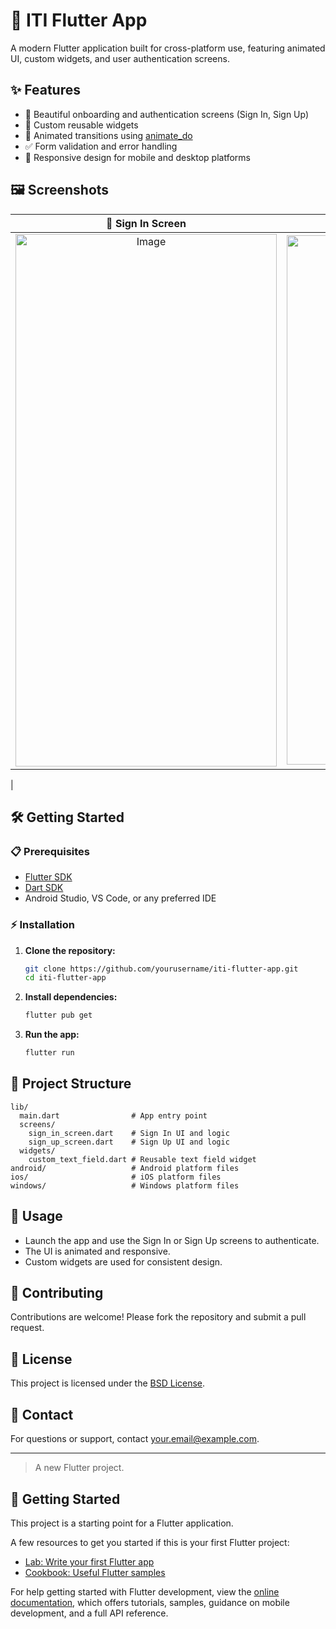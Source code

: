 # 🚀 ITI Flutter App

A modern Flutter application built for cross-platform use, featuring animated UI, custom widgets, and user authentication screens.

## ✨ Features

- 🎉 Beautiful onboarding and authentication screens (Sign In, Sign Up)
- 🧩 Custom reusable widgets
- 💫 Animated transitions using [animate_do](https://pub.dev/packages/animate_do)
- ✅ Form validation and error handling
- 📱 Responsive design for mobile and desktop platforms

## 🖼️ Screenshots

| 📝 Sign In Screen | 🔑 Sign Up Screen |
|:-----------------:|:----------------:|
| <img width="418" height="852" alt="Image" src="https://github.com/user-attachments/assets/b4639da8-186b-4eb7-8fb8-0c981fd9217b" /> | <img width="421" height="847" alt="Image" src="https://github.com/user-attachments/assets/84781217-04ce-4872-99dd-308dcb458c7b" />
|

## 🛠️ Getting Started

### 📋 Prerequisites

- [Flutter SDK](https://flutter.dev/docs/get-started/install)
- [Dart SDK](https://dart.dev/get-dart)
- Android Studio, VS Code, or any preferred IDE

### ⚡ Installation

1. **Clone the repository:**
   ```sh
   git clone https://github.com/yourusername/iti-flutter-app.git
   cd iti-flutter-app
   ```

2. **Install dependencies:**
   ```sh
   flutter pub get
   ```

3. **Run the app:**
   ```sh
   flutter run
   ```

## 📂 Project Structure

```
lib/
  main.dart                # App entry point
  screens/
    sign_in_screen.dart    # Sign In UI and logic
    sign_up_screen.dart    # Sign Up UI and logic
  widgets/
    custom_text_field.dart # Reusable text field widget
android/                   # Android platform files
ios/                       # iOS platform files
windows/                   # Windows platform files
```

## 🚦 Usage

- Launch the app and use the Sign In or Sign Up screens to authenticate.
- The UI is animated and responsive.
- Custom widgets are used for consistent design.

## 🤝 Contributing

Contributions are welcome! Please fork the repository and submit a pull request.

## 📄 License

This project is licensed under the [BSD License](LICENSE).

## 📧 Contact

For questions or support, contact [your.email@example.com](mailto:your.email@example.com).

---

> A new Flutter project.

## 🏁 Getting Started

This project is a starting point for a Flutter application.

A few resources to get you started if this is your first Flutter project:

- [Lab: Write your first Flutter app](https://docs.flutter.dev/get-started/codelab)
- [Cookbook: Useful Flutter samples](https://docs.flutter.dev/cookbook)

For help getting started with Flutter development, view the
[online documentation](https://docs.flutter.dev/), which offers tutorials,
samples, guidance on mobile development, and a full API reference.
